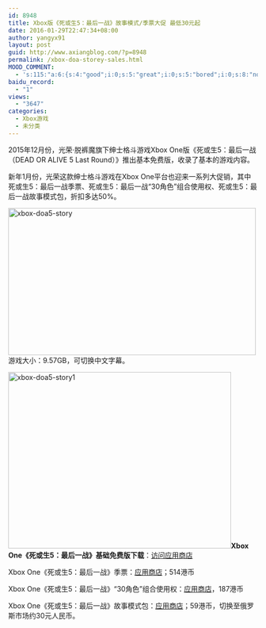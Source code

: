 ```yaml
---
id: 8948
title: Xbox版《死或生5：最后一战》故事模式/季票大促 最低30元起
date: 2016-01-29T22:47:34+08:00
author: yangyx91
layout: post
guid: http://www.axiangblog.com/?p=8948
permalink: /xbox-doa-storey-sales.html
MOOD_COMMENT:
  - 's:115:"a:6:{s:4:"good";i:0;s:5:"great";i:0;s:5:"bored";i:0;s:8:"nonsense";i:0;s:13:"notunderstand";i:0;s:7:"passing";i:0;}";'
baidu_record:
  - "1"
views:
  - "3647"
categories:
  - Xbox游戏
  - 未分类
---
```

2015年12月份，光荣·脱裤魔旗下绅士格斗游戏Xbox One版《死或生5：最后一战（DEAD OR ALIVE 5 Last Round）》推出基本免费版，收录了基本的游戏内容。

新年1月份，光荣这款绅士格斗游戏在Xbox One平台也迎来一系列大促销，其中死或生5：最后一战季票、死或生5：最后一战“30角色”组合使用权、死或生5：最后一战故事模式包，折扣多达50%。

<a href="http://www.axiangblog.com/xbox-doa-storey-sales.html/xbox-doa5-story" rel="attachment wp-att-8949" target="_blank"  rel="nofollow" ><img loading="lazy" class="aligncenter size-full wp-image-8949" src="http://www.axiangblog.com/wp-content/uploads/2016/01/xbox-doa5-story.jpg" alt="xbox-doa5-story" width="500" height="297" /></a>游戏大小：9.57GB，可切换中文字幕。

<a href="http://www.axiangblog.com/xbox-doa-storey-sales.html/xbox-doa5-story1" rel="attachment wp-att-8950" target="_blank"  rel="nofollow" ><img loading="lazy" class="aligncenter size-full wp-image-8950" src="http://www.axiangblog.com/wp-content/uploads/2016/01/xbox-doa5-story1.jpg" alt="xbox-doa5-story1" width="450" height="356" /></a>**Xbox One《死或生5：最后一战》基础免费版下载**：<a href="https://store.xbox.com/zh-HK/Xbox-One/Games/DOA5LR-Core-Fighters-Special-Discount/9e3312c3-a5d8-4e94-9136-4d514f732714" target="_blank" rel="nofollow" >访问应用商店</a>

Xbox One《死或生5：最后一战》季票：<a href="https://store.xbox.com/zh-HK/Xbox-One/Bundle/DEAD-OR-ALIVE-5-Last-Round-New-Costume-Pass/88341a81-68d6-4d4f-a10d-d671aaba3f16#gameDetailsSection" target="_blank" rel="nofollow" >应用商店</a>；514港币

Xbox One《死或生5：最后一战》“30角色”组合使用权：<a href="https://store.xbox.com/zh-HK/Xbox-One/Bundle/DOA5LR-Core-Fighters-30-Character-Set/9aaf54a2-dfbb-47d0-847f-add2f62fed43" target="_blank" rel="nofollow" >应用商店</a>，187港币

Xbox One《死或生5：最后一战》故事模式包：<a href="https://store.xbox.com/zh-HK/Xbox-One/DLC/DEAD-OR-ALIVE-5-Last-Round-Story-Mode/c11b740e-e464-4ba9-879f-0d63ed8cfab8" target="_blank" rel="nofollow" >应用商店</a>；59港币，切换至俄罗斯市场约30元人民币。